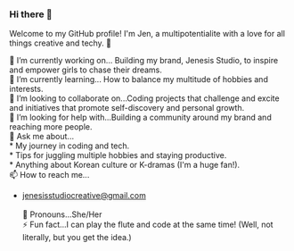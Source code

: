 ### Hi there 👋
Welcome to my GitHub profile! I'm Jen, a multipotentialite with a love for all things creative and techy. 🌟

🔭 I’m currently working on... Building my brand, Jenesis Studio, to inspire and empower girls to chase their dreams. <br>
🌱 I’m currently learning... How to balance my multitude of hobbies and interests. <br>
👯 I’m looking to collaborate on...Coding projects that challenge and excite and initiatives that promote self-discovery and personal growth. <br>
🤔 I’m looking for help with...Building a community around my brand and reaching more people.<br>
💬 Ask me about... <br>
    *  My journey in coding and tech.<br>
    *  Tips for juggling multiple hobbies and staying productive.<br>
    *  Anything about Korean culture or K-dramas (I'm a huge fan!).<br>
📫 How to reach me... <br>
   * jenesisstudiocreative@gmail.com <br><br>
🌸 Pronouns...She/Her <br>
⚡ Fun fact...I can play the flute and code at the same time! (Well, not literally, but you get the idea.) 
